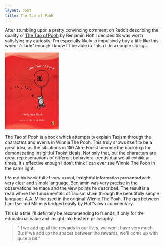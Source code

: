 ```yaml
---
layout: post
title: The Tao of Pooh
---
```


After stumbling upon a pretty convincing comment on Reddit describing the
quality of [The Tao of Pooh][1] by Benjamin Hoff I decided $8 was worth
satisfying my curiosity. I'm especially likely to impulsively buy a title like
this when it's brief enough I know I'll be able to finish it in a couple
sittings.

![The Tao of Pooh](/img/thumb_tao_of_pooh.jpg)

The Tao of Pooh is a book which attempts to explain Taoism through the
characters and events in Winnie The Pooh. This truly shows itself to be a great
idea, as the situations in 100 Akre Forest become the backdrop for demonstrating
insightful Taoist ideals. Not only that, but the characters are great
representations of different behavioral trends that we all exhibit at times.
It's effective enough I don't think I can ever see Winnie The Pooh in the same
light.

I found his book full of very useful, insightful information presented with very
clear and simple language. Benjamin was very precise in the observations he made
and the view points he described. The result is a read where the fundamentals of
Taoism shine through the beautifully simple language A.A. Milne used in the
original Winnie The Pooh. The gap between Lao-Tse and Milne is bridged easily
by Hoff's own commentary.

This is a title I'll definitely be recommending to friends, if only for the
educational value and insight into Eastern philosophy.

> "If we add up all the rewards in our lives, we won't have very much. But if we
> add up the spaces between the rewards, we'll come up with quite a bit."

[1]:[http://www.amazon.com/The-Tao-of-Pooh/dp/089867154X/ref=sr_1_5?ie=UTF8&qid=1358393208&sr=8-5&keywords=The+Tao+of+Pooh]

